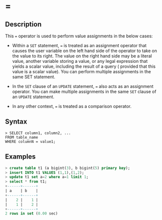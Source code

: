# **=**

## **Description**

This `=` operator is used to perform value assignments in the below cases:

- Within a `SET` statement, `=` is treated as an assignment operator that causes the user variable on the left hand side
  of the operator to take on the value to its right. The value on the right hand side may be a literal value, another
  variable storing a value, or any legal expression that yields a scalar value, including the result of a query (
  provided that this value is a scalar value). You can perform multiple assignments in the same SET statement.

- In the `SET` clause of an `UPDATE` statement, `=` also acts as an assignment operator. You can make multiple
  assignments in the same `SET` clause of an `UPDATE` statement.

- In any other context, `=` is treated as a comparison operator.

## **Syntax**

```
> SELECT column1, column2, ...
FROM table_name
WHERE columnN = value1;
```

## **Examples**

```sql
> create table t1 (a bigint(3), b bigint(5) primary key);
> insert INTO t1 VALUES (1,1),(1,2);
> update t1 set a=2 where a=1 limit 1;
> select * from t1;
+------+------+
| a    | b    |
+------+------+
|    2 |    1 |
|    1 |    2 |
+------+------+
2 rows in set (0.00 sec)
```

